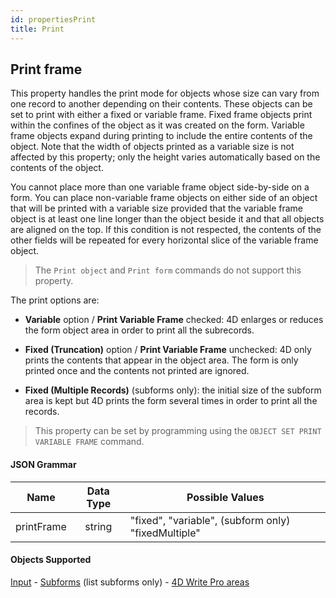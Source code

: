 ```yaml
---
id: propertiesPrint
title: Print 
---
```


## Print frame

This property handles the print mode for objects whose size can vary from one record to another depending on their contents. These objects can be set to print with either a fixed or variable frame. Fixed frame objects print within the confines of the object as it was created on the form. Variable frame objects expand during printing to include the entire contents of the object. Note that the width of objects printed as a variable size is not affected by this property; only the height varies automatically based on the contents of the object.

You cannot place more than one variable frame object side-by-side on a form. You can place non-variable frame objects on either side of an object that will be printed with a variable size provided that the variable frame object is at least one line longer than the object beside it and that all objects are aligned on the top. If this condition is not respected, the contents of the other fields will be repeated for every horizontal slice of the variable frame object.

> The `Print object` and `Print form` commands do not support this property.

The print options are:

- **Variable** option / **Print Variable Frame** checked: 4D enlarges or reduces the form object area in order to print all the subrecords.

- **Fixed (Truncation)** option / **Print Variable Frame** unchecked: 4D only prints the contents that appear in the object area. The form is only printed once and the contents not printed are ignored.

- **Fixed (Multiple Records)** (subforms only): the initial size of the subform area is kept but 4D prints the form several times in order to print all the records.

> This property can be set by programming using the `OBJECT SET PRINT VARIABLE FRAME` command.

#### JSON Grammar

|Name|Data Type|Possible Values|
|:---:|:---:|---|
|printFrame|string |"fixed", "variable", (subform only) "fixedMultiple"|

#### Objects Supported

[Input](input_overview.md) - [Subforms](subform_overview.md) (list subforms only) - [4D Write Pro areas](writeProArea_overview.md)
